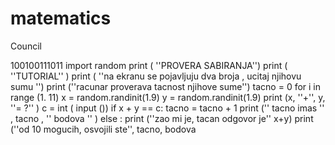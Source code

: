# matematics
Council

100100111011
import random
print ( ''PROVERA SABIRANJA'')
print ( ''TUTORIAL'' )
print ( ''na ekranu se pojavljuju dva broja , ucitaj njihovu sumu '')
print (''racunar proverava tacnost njihove sume'')
tacno = 0
for i in range (1.   11)
       x = random.randinit(1.9)
       y = random.randinit(1.9)
       print (x, ''+'', y, ''=  ?'' )
       c  = int ( input ())
       if x + y == c:
           tacno = tacno + 1
           print ('' tacno imas '' , tacno , '' bodova '' )
           else :
                print (''zao mi je, tacan odgovor je'' x+y)
print (''od 10 mogucih, osvojili ste'', tacno, bodova
